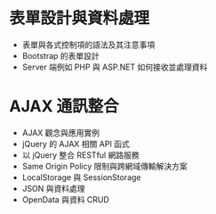 # 表單設計與資料處理
- 表單與各式控制項的語法及其注意事項 
- Bootstrap 的表單設計 
- Server 端例如 PHP 與 ASP.NET 如何接收並處理資料 

# AJAX 通訊整合 
- AJAX 觀念與應用實例 
- jQuery 的 AJAX 相關 API 函式 
- 以 jQuery 整合 RESTful 網路服務 
- Same Origin Policy 限制與跨網域傳輸解決方案
- LocalStorage 與 SessionStorage 
- JSON 與資料處理 
- OpenData 與資料 CRUD
